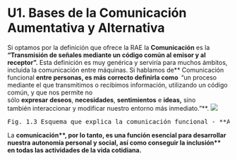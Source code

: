 
# U1. Bases de la Comunicación Aumentativa y Alternativa

Si optamos por la definición que ofrece la RAE la **Comunicación** es la **&ldquo;Transmisión de se&ntilde;ales mediante un código com&uacute;n al emisor y al receptor&rdquo;.**&nbsp;Esta definición es muy genérica y serviría para muchos ámbitos, incluida la comunicación entre máquinas. Si hablamos de** Comunicación funcional **entre personas, es más correcto definirla como &nbsp;**&ldquo;un proceso mediante el que transmitimos o recibimos información, utilizando un código com&uacute;n, y que nos permite&nbsp;no sólo&nbsp;**expresar**&nbsp;**deseos**,&nbsp;**necesidades**,&nbsp;**sentimientos**&nbsp;e&nbsp;**ideas,** sino también&nbsp;interaccionar y modificar nuestro entorno más inmediato.&rdquo;**.
![](https://lh6.googleusercontent.com/-rrt1yvzNBhM/UegzbPKP6DI/AAAAAAAAAss/lZDZtkgsptk/w697-h520-no/comunicacion_funcional.JPG)
<td style="text-align: center;"><pre>Fig. 1.3 Esquema que explica la comunicación funcional - **Autores:** José Manuel Marcos y David Romero **Licencia:** CC (BY-NC-SA)&nbsp;</pre></td>

La <strong style="text-align: justify;">comunicación**, por lo tanto, es una función esencial para desarrollar nuestra <strong style="text-align: justify;">autonomía personal **y <strong style="text-align: justify;">social**, así como conseguir la <strong style="text-align: justify;">inclusión** en todas las actividades de la vida cotidiana.

